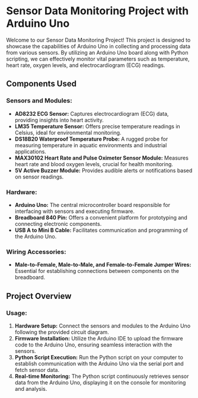 # Sensor Data Monitoring Project with Arduino Uno

Welcome to our Sensor Data Monitoring Project! This project is designed to showcase the capabilities of Arduino Uno in collecting and processing data from various sensors. By utilizing an Arduino Uno board along with Python scripting, we can effectively monitor vital parameters such as temperature, heart rate, oxygen levels, and electrocardiogram (ECG) readings.

## Components Used

### Sensors and Modules:
- **AD8232 ECG Sensor:** Captures electrocardiogram (ECG) data, providing insights into heart activity.
- **LM35 Temperature Sensor:** Offers precise temperature readings in Celsius, ideal for environmental monitoring.
- **DS18B20 Waterproof Temperature Probe:** A rugged probe for measuring temperature in aquatic environments and industrial applications.
- **MAX30102 Heart Rate and Pulse Oximeter Sensor Module:** Measures heart rate and blood oxygen levels, crucial for health monitoring.
- **5V Active Buzzer Module:** Provides audible alerts or notifications based on sensor readings.

### Hardware:
- **Arduino Uno:** The central microcontroller board responsible for interfacing with sensors and executing firmware.
- **Breadboard 840 Pin:** Offers a convenient platform for prototyping and connecting electronic components.
- **USB A to Mini B Cable:** Facilitates communication and programming of the Arduino Uno.

### Wiring Accessories:
- **Male-to-Female, Male-to-Male, and Female-to-Female Jumper Wires:** Essential for establishing connections between components on the breadboard.

## Project Overview

### Usage:
1. **Hardware Setup:** Connect the sensors and modules to the Arduino Uno following the provided circuit diagram.
2. **Firmware Installation:** Utilize the Arduino IDE to upload the firmware code to the Arduino Uno, ensuring seamless interaction with the sensors.
3. **Python Script Execution:** Run the Python script on your computer to establish communication with the Arduino Uno via the serial port and fetch sensor data.
4. **Real-time Monitoring:** The Python script continuously retrieves sensor data from the Arduino Uno, displaying it on the console for monitoring and analysis.
